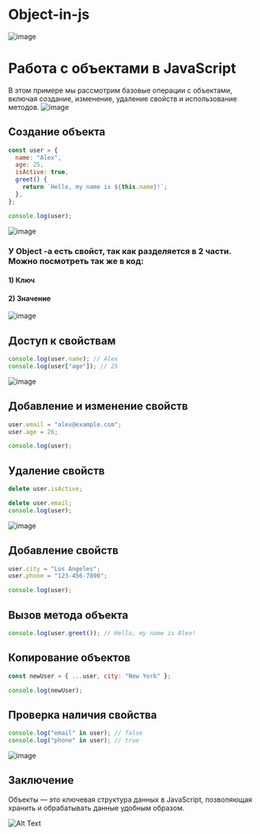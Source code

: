 # Object-in-js
![image](https://github.com/user-attachments/assets/98746a84-7233-4d19-87cb-851d0a914d31)

# Работа с объектами в JavaScript

В этом примере мы рассмотрим базовые операции с объектами, включая создание, изменение, удаление свойств и использование методов.
![image](https://github.com/user-attachments/assets/d804f19f-e059-4bf6-8978-456abf3fb5f7)

## Создание объекта

```javascript
const user = {
  name: "Alex",
  age: 25,
  isActive: true,
  greet() {
    return `Hello, my name is ${this.name}!`;
  },
};

console.log(user);
```
![image](https://github.com/user-attachments/assets/a9033897-dc61-48f1-b1af-1a20aeb36787)


### У Object -а есть свойст, так как разделяется в 2 части. Можно посмотреть так же в код:
#### 1) Ключ
#### 2) Значение

![image](https://github.com/user-attachments/assets/dab0d602-1452-4f2f-b1a6-2549f7d26a3c)


## Доступ к свойствам

```javascript
console.log(user.name); // Alex
console.log(user["age"]); // 25
```

![image](https://github.com/user-attachments/assets/e2094de8-de82-4bd8-9808-d27ecb02ecd0)

## Добавление и изменение свойств

```javascript
user.email = "alex@example.com";
user.age = 26;

console.log(user);
```

## Удаление свойств

```javascript
delete user.isActive;

delete user.email;
console.log(user);
```
![image](https://github.com/user-attachments/assets/03f2eef6-a36c-4cf7-9379-1862819d564a)

## Добавление свойств

```javascript
user.city = "Los Angeles";
user.phone = "123-456-7890";

console.log(user);
```
## Вызов метода объекта

```javascript
console.log(user.greet()); // Hello, my name is Alex!
```

## Копирование объектов

```javascript
const newUser = { ...user, city: "New York" };

console.log(newUser);
```

## Проверка наличия свойства

```javascript
console.log("email" in user); // false
console.log("phone" in user); // true
```

![image](https://github.com/user-attachments/assets/ef702e74-ecad-4159-971f-09a3db3beef2)


## Заключение

Объекты — это ключевая структура данных в JavaScript, позволяющая хранить и обрабатывать данные удобным образом.

![Alt Text](https://camo.githubusercontent.com/514f682a0b43a9422eee5d9e1d81ef2b7c866247575a96f1080913870d87f0e9/68747470733a2f2f63646e612e61727473746174696f6e2e636f6d2f702f6173736574732f696d616765732f696d616765732f3032382f3130322f3035382f6f726967696e616c2f706978656c2d6a6566662d6d61747269782d732e6769663f31353933343837323633)
